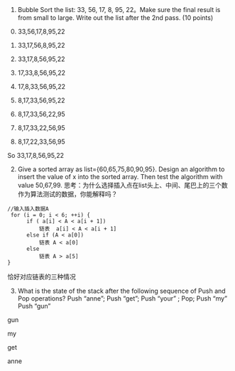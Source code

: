 1. Bubble Sort the list: 33, 56, 17, 8, 95, 22。Make sure the final result is from small to large. Write out the list after the 2nd pass. (10 points) 

0)  33,56,17,8,95,22

1)   33,17,56,8,95,22

2)   33,17,8,56,95,22

3)   17,33,8,56,95,22

4)   17,8,33,56,95,22

5)   8,17,33,56,95,22

6)   8,17,33,56,22,95

7)   8,17,33,22,56,95

8)   8,17,22,33,56,95

So  33,17,8,56,95,22

2. Give a sorted array as list={60,65,75,80,90,95}. Design an algorithm to insert the value of x into the sorted array. Then test the algorithm with value 50,67,99. 思考：为什么选择插入点在list头上、中间、尾巴上的三个数作为算法测试的数据，你能解释吗？

```
//输入插入数据A
 for (i = 0; i < 6; ++i) {
      if ( a[i] < A < a[i + 1])
          链表  a[i] < A < a[i + 1]
      else if (A < a[0])
          链表 A < a[0]
      else
          链表 A > a[5]
}
```

恰好对应链表的三种情况

3. What is the state of the stack after the following sequence of Push and Pop operations? Push “anne”; Push “get”; Push “your” ; Pop; Push “my” Push “gun” 

gun

my

get

anne
